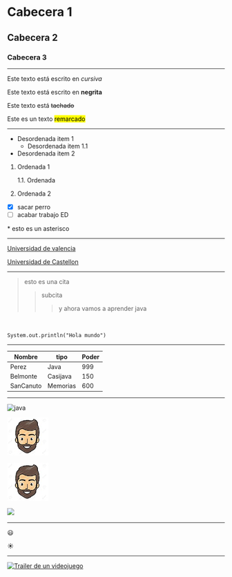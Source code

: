 <!--1-Encabezado -->
# Cabecera 1
## Cabecera 2
### Cabecera 3

<!-- 2-Formato de texto -->
***
<!--con *** generamos una linea-->

<!--
Usamos *palabra* para poner cursiva
**palabra** para negrita
~~palabra~~ para tachar
<mark> para subrayar algo
-->

Este texto está escrito en *cursiva*

Este texto está escrito en **negrita**

Este texto está ~~tachado~~

Este es un texto <mark>remarcado</mark>

<!-- 3-Listas -->
***
<!-- 
con * delante creamos listas y si tabulamos creamos items dentro de otros.
 -->
* Desordenada item 1
	* Desordenada item 1.1
* Desordenada item 2
<!-- 
Usamos "numero" y un . detras para crear listas ordenadas ej:
 -->
1. Ordenada 1

	1.1. Ordenada
	
2. Ordenada 2
<!-- 
Con guion y corchetes creamos una lista de checks, ponemos X dentro para marcarla.
 -->
- [x] sacar perro
- [ ] acabar trabajo ED

<!-- 
usamos barra delante de * para que no lo interprete
 -->
\* esto es un asterisco


<!--4.Enlaces -->
***
<!-- 
[]() corchetes para el nombre y parentesis para la url:
y dentro de la url,"" comillas para darle una descripción
-->

[Universidad de valencia](https://www.uv.es)

[Universidad de Castellon](https://www.uji.es "La uji")

<!--5.citas -->
***

<!-- Con el simbolo mayor > podemos crear citas -->
> esto es una cita
>> subcita
>>> y ahora vamos a aprender java

<br>
<!-- CRTL+K para poner estos guiones: -->

~~~
System.out.println("Hola mundo")
~~~

<!-- 6-tablas -->
***
<!--Usamos "|" (ctrl+1) para "dibujar" la tabla a nuestro gusto separado las columnas con esto y la primera fila con guiones -->

|Nombre 		|tipo 		|Poder	|
|---------------|-----------|-------|
|Perez			|Java		|999	|
|Belmonte		|Casijava	|150	|
|SanCanuto		|Memorias	|600	|

<!--7.Imagenes -->
***
<!-- 
con una ! delante para diferenciar de enlace: []() corchetes para el nombre y parentesis para la ubicación de la imagen
-->

![java](https://rosamarfil.es/tutoriales/wp-content/uploads/2019/08/java-logo-png.png)

![Belmonte](avatar.jpg "Hola ghostwriter")

[![Belmonte](avatar.jpg "Soy un enlace :D")](https://www.google.es)

<img src=https://rosamarfil.es/tutoriales/wp-content/uploads/2019/08/java-logo-png.png width="150">


<!--8. Emojis para Github -->
***
<!--Markdown no va a entender estos emojis, pero los vamos a preparar para cuando exportemos el md a GitHub, alli podremos verlos. -->

:smiley:

:sunny:

<!--9. Insertar video de youtube -->
***
<!--Usando el id de un video de youtube, podemos buscar su imagen de video, para luego crear un enlace a este video directamente:-->

[![Trailer de un videojuego](https://img.youtube.com/vi/0uOkigs9hnY/0.jpg)](https://www.youtube.com/watch?v=0uOkigs9hnY)




<br><br><br><br><br><br><br>




